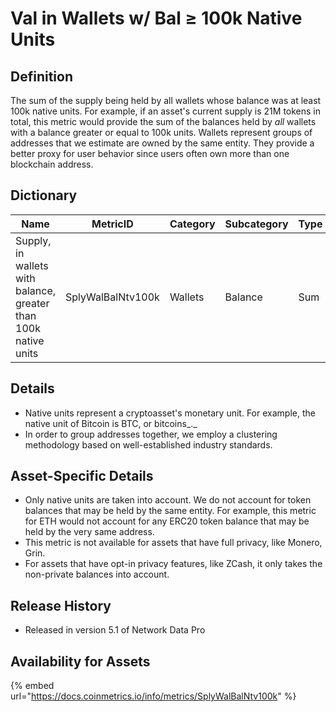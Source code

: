 # Val in Wallets w/ Bal ≥ 100k Native Units

## Definition <a href="#definition" id="definition"></a>

The sum of the supply being held by all wallets whose balance was at least 100k native units. For example, if an asset's current supply is 21M tokens in total, this metric would provide the sum of the balances held by _all_ wallets with a balance greater or equal to 100k units. Wallets represent groups of addresses that we estimate are owned by the same entity. They provide a better proxy for user behavior since users often own more than one blockchain address.

## Dictionary <a href="#dictionary" id="dictionary"></a>



| Name                                                            | MetricID          | Category | Subcategory | Type | Unit         | Interval |
| --------------------------------------------------------------- | ----------------- | -------- | ----------- | ---- | ------------ | -------- |
| Supply, in wallets with balance, greater than 100k native units | SplyWalBalNtv100k | Wallets  | Balance     | Sum  | Native units | 1 day    |

## Details <a href="#details" id="details"></a>

* Native units represent a cryptoasset's monetary unit. For example, the native unit of Bitcoin is BTC, or bitcoins_._&#x20;
* In order to group addresses together, we employ a clustering methodology based on well-established industry standards.

## Asset-Specific Details <a href="#asset-specific-details" id="asset-specific-details"></a>

* Only native units are taken into account. We do not account for token balances that may be held by the same entity. For example, this metric for ETH would not account for any ERC20 token balance that may be held by the very same address.
* This metric is not available for assets that have full privacy, like Monero, Grin.
* For assets that have opt-in privacy features, like ZCash, it only takes the non-private balances into account.

## Release History <a href="#release-history" id="release-history"></a>

* Released in version 5.1 of Network Data Pro

## **Availability for Assets** <a href="#availability-for-assets" id="availability-for-assets"></a>

{% embed url="https://docs.coinmetrics.io/info/metrics/SplyWalBalNtv100k" %}
